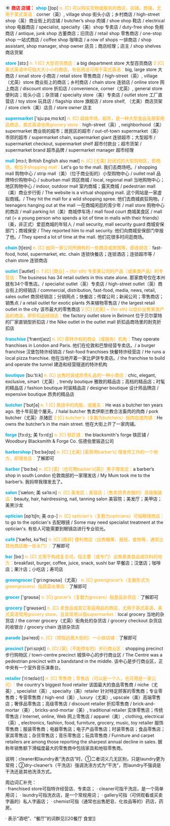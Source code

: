 ☀ <font color="red">**商店 店铺：**</font>
<font color="sky blue">**shop**</font> [ʃɒp] 
<font color="orange">n. [C] 可以购买货物或服务的商店，店铺，商铺，尤用于英式英语：</font>corner（英）, village shop 街头小店；乡村商店 / high-street shop（英）商业街上的店铺 / butcher’s shop 肉铺 / shoe shop 鞋店 / electrical shop 电器商店 / specialist, specialty（美）shop 专卖店 / duty-free shop 免税商店 / antique, junk shop 古董商店；旧货店 / retail shop 零售商店 / one-stop shop 一站式商店 / coffee shop 咖啡店 / a row of shops 一排商店 / shop assistant, shop manager, shop owner 店员；商店经理；店主 / shop shelves 商店货架

<font color="sky blue">**store**</font> [stɔ:] 
<font color="orange">n. 1 [C] 大型百货商店：</font>a big department store 大型百货商店 <font color="orange">2 [C] 美式英语中可指大大小小的商店，有些用法可用于英式英语：</font>big, large store 大商店 / small store 小商店 / retail store 零售商店 / high-street（英）, village（尤英）store 商业街上的商店；乡村商店 / chain store 连锁店 / online store 网上商店 / discount store 折扣店 / convenience, corner（尤英）, general store 便利店；街头小店；杂货铺 / specialty store（美）专卖店 / outlet store 工厂直营店 / toy store 玩具店 / flagship store 旗舰店 / store shelf, （尤美）商店货架 / store clerk（美）店员 / store owner 店主

<font color="sky blue">**supermarket**</font> ['sju:pə͵mɑːkɪt] 
<font color="orange">n. [C] 超级市场，超市，是一种大型食品及居家用品商店，美式英语也用grocery store：</font>high-street（英）, neighborhood（美）supermarket 商业街的超市；居民区的超市 / out-of-town supermarket（英）市郊的超市 / supermarket chain, supermarket giant 连锁超市；大型超市 / supermarket checkout, supermarket shelf 超市付款台；超市货架 / supermarket brand 超市品牌 / supermarket manager 超市经理
           
<font color="sky blue">**mall**</font> [mɔ:l; British English also mæl]
<font color="orange">n. [C] [尤美] 封闭式的大型购物区，即商场。相当于shopping mall：</font>Let's go to the mall. 我们去商场吧。/ shopping mall 购物中心 / strip mall（美）（位于商业街的）小型购物中心 / outlet mall 品牌特价购物中心 / suburban mall 郊区商城 / local, regional mall 当地购物中心；地区购物中心 / indoor, outdoor mall 室内商城；露天商城 / pedestrian mall（美）商业步行街 / The website is a virtual shopping mall. 这个网站是一家虚拟商城。/ They hit the mall for a wild shopping spree. 他们去商城疯狂购物。/ teenagers hanging out at the mall 一在商城闲逛的青少年 / mall store 购物中心的商店 / mall parking lot（美）商城停车场 / mall food court 商城美食区 / mall rat (= a young person who spends a lot of time in malls with their friends）（美，非正式）爱逛商城的年轻人 / mall security, mall security guard 商城安保部门；商城保安 / They reported him to mall security. 他们向商城安保部门举报了他。/ They spend a lot of time at the mall. 他们花很多时间逛商场。

<font color="sky blue">**chain**</font> [tʃeɪn] 
<font color="orange">n. [C] 由同一家公司所拥有的一些商店或旅馆等，即连锁店：</font>fast-food, hotel, supermarket, etc. chain 连锁快餐店；连锁酒店；连锁超市等 / chain store 连锁商店
           
<font color="sky blue">**outlet**</font> [ˈaʊtlet]
<font color="orange">n. 1 [C] [商业] ~ (for sth) 专卖某公司的产品（或某类产品）的专营店：</font>The business has 34 retail outlets in this state alone. 那家商号仅在本州就有34个零售店。/ specialist outlet（英）专卖店 / high-street outlet（英）商业街上的经销店 / commercial, distribution, fast-food, media, news, retail, sales outlet 商贸经销店；分销网点；快餐店；传媒公司；新闻公司；零售商店；销售点 / a retail outlet for exotic plants 外来植物零售店 / the largest retail outlet in the city 该市最大的零售商店 <font color="orange">2 [C] [尤美] ~ (for sth) 以低价出售某类产品的商店，即折扣品经销店：</font>the factory outlet store in Belmont 位于贝尔蒙特的厂家直销型折扣店 / the Nike outlet in the outlet mall 折扣品商场里的耐克折扣店
           
<font color="sky blue">**franchise**</font> [ˈfræntʃaɪz]
<font color="orange">n. [C] 获特许权的商业（或服务）机构：</font>They operate franchises in London and Paris. 他们在伦敦和巴黎经营专卖店。/ a burger franchise 汉堡包特许经销店 / fast-food franchises 快餐特许经营店 / He runs a local pizza franchise. 他在当地开着一家比萨饼专卖店。/ the franchise to build and operate the tunnel 建造和经营隧道的特许机构           

<font color="sky blue">**boutique**</font> [bu:ˈti:k]
<font color="orange">n. [C] 出售时装或昂贵礼品的一种小商店：</font>chic, elegant, exclusive, smart（尤英）, trendy boutique 雅致的精品店；高档的精品店；时髦的精品店 / fashion boutique 时装精品店 / designer boutique 设计师品牌店 / expensive boutique 昂贵的精品店

<font color="sky blue">**butcher**</font> ['bʊtʃə] 
<font color="orange">n. 1 [C] 商店中的肉贩，或屠夫：</font>He was a butcher ten years ago. 他十年前是个屠夫。/ halal butcher 售卖伊斯兰教合法畜肉的肉商 / pork butcher（尤英）杀猪匠 <font color="orange">2 [C] butcher’s（复数为butchers）指肉店或肉铺：</font>He owns the butcher’s in the main street. 他在大街上开了一家肉铺。
           
<font color="sky blue">**forge**</font> [fɔ:dʒ; 美 fɔ:rdʒ]
<font color="orange">n. [C] 铁匠铺：</font>the blacksmith's forge 铁匠铺 / Woodbury Blacksmith & Forge Co. 伍德伯里锻造公司

<font color="sky blue">**barbershop**</font> ['bɑːbəʃɒp] 
<font color="orange">n. [C] [尤美] [英常用barber’s] 理发师工作的一个地方，即理发店：</font>了解即可

<font color="sky blue">**barber**</font> ['bɑːbə] 
<font color="orange">n. [C] [英]（也可用barber’s[英]）男子理发店：</font>a barber’s shop in south London 伦敦南部的一家理发店 / My Mum took me to the barber’s. 我妈带我理发去了。
     
<font color="sky blue">**salon**</font> [ˈsælɒn; 美 səˈlɑ:n]
<font color="orange">n. [C] 美发店；美容店；（售卖昂贵衣服的）高级服装店：</font>beauty, hair, hairdressing, nail, tanning salon 美容院；美发厅；美甲店；美黑沙龙

<font color="sky blue">**optician**</font> [ɒpˈtɪʃn; 美 ɑ:p-]
<font color="orange">n. [C] optician's（复数为opticians）可指眼镜商店：</font>to go to the optician's 去配眼镜 / Some may need specialist treatment at the optician's. 有些人可能需要到眼镜店进行专业验光。
 
<font color="sky blue">**café**</font> ['kæfeɪ, kə'feɪ] 
<font color="orange">n. [C] [南非] 便利商店（出售糖果、报纸、食物等，通常比其他商店晚一些关门）：</font>了解即可

<font color="sky blue">**bar**</font> [bɑː] 
<font color="orange">n. [C] 尤用于构成复合词，指主要（或专门）出售某类食品或饮料的地方：</font>breakfast, burger, coffee, juice, snack, sushi bar 早餐店；汉堡店；咖啡店；果汁店；小吃店；寿司店

<font color="sky blue">**greengrocer**</font> ['ɡri:nɡrəʊsə]（尤英）
<font color="orange">n. [C] greengrocer’s（复数形式为greengrocers）指蔬菜水果店：</font>了解即可

<font color="sky blue">**grocer**</font> ['ɡrəʊsə] 
<font color="orange">n. [C] grocer’s（复数为grocers）指食品杂货店：</font>了解即可

<font color="sky blue">**grocery**</font> ['ɡrəʊsərɪ] 
<font color="orange">n. [C] 卖食品或其它家庭用品的商店，尤用于英式英语。美式英语常用grocery store，且其常用以指supermarket：</font>local grocery 当地的杂货店 / the corner grocery（尤英）街角处的杂货店 / grocery checkout 杂货店的收银台 / grocery chain 连锁杂货店

<font color="sky blue">**parade**</font> [pəˈreɪd]
<font color="orange">n. [C]（常指远离大街的）一小排店铺：</font>了解即可	
           
<font color="sky blue">**precinct**</font> [ˈpri:sɪŋkt]
<font color="orange">n. [C] [英]（不能停车的）步行商业区：</font>shopping precinct 步行购物区 / town-centre precinct 城慎中心的步行商业区 / The Centre was a pedestrian precinct with a bandstand in the middle. 该中心是步行商业区，正中央有一个室外音乐演奏台。

<font color="sky blue">**retailer**</font> [ˈri:teɪlə(r)]
<font color="orange">n. [C] 零售商；零售店（可以是一个人，也可用是一家公司）：</font>the country's biggest food retailer 该国最大的食品零售商 / niche（尤英）, specialist（英）, specialty（美）retailer 针对特定顾客的零售商；专业零售商；专营零售商 / high-end（美）, luxury（尤美）, upscale（美）高端零售店；奢侈品零售店；高级零售店 / discount retailer 折扣零售商 / brick-and-mortar（美）, bricks-and-mortar（美）, traditional retailer 实体零售店；传统零售店 / Internet, online, Web 网上零售店 / apparel（美）, clothing, electrical（英）, electronics, fashion, food, furniture, grocery, music, toy retailer 服饰零售商；服装零售商；电器零售店；电子产品零售店；时装零售店；食品零售店；家具零售店；杂货零售店；音乐零售店；玩具零售商 / Furniture and carpet retailers are among those reporting the sharpest annual decline in sales. 据称年销售额下滑幅度最大的零售商中包括家具和地毯零售商。

说明：cleaner和laundry表“洗衣店”时，①二者词义几无区别，只是laundry更为常用；②dry-cleaner’s（干洗店）强调洗涤方式为“干洗”，而laundry不强调是干洗还是其他洗涤方式。
  
周边词汇补充：    
· franchised store可指特许经营店、专卖店；
· cleaner可指干洗店，是一个简单用词；
· laundry可指洗衣店，是一个常规用词；
· gallery可指（可供观看或买卖字画的）私人字画店；
· chemist可指（通常也出售肥皂、化妆品等的）药店，药房。

· 表示“酒吧”、“餐厅”的词群见[[20餐厅 食堂]]

